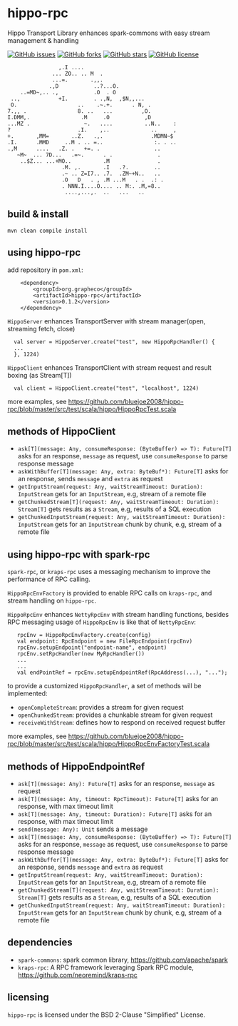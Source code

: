 # hippo-rpc

Hippo Transport Library enhances spark-commons with easy stream management & handling

[![GitHub issues](https://img.shields.io/github/issues/bluejoe2008/hippo-rpc.svg)](https://github.com/bluejoe2008/hippo-rpc/issues)
[![GitHub forks](https://img.shields.io/github/forks/bluejoe2008/hippo-rpc.svg)](https://github.com/bluejoe2008/hippo-rpc/network)
[![GitHub stars](https://img.shields.io/github/stars/bluejoe2008/hippo-rpc.svg)](https://github.com/bluejoe2008/hippo-rpc/stargazers)
[![GitHub license](https://img.shields.io/github/license/bluejoe2008/hippo-rpc.svg)](https://github.com/bluejoe2008/hippo-rpc/blob/master/LICENSE)


                    ,.I ....
                  ... ZO.. .. M  .
                  ...=.       .,,.
                 .,D           ..?...O.
        ..=MD~,.. .,           .O  . O
     ..,            +I.        . .,N,  ,$N,,...
     O.                   ..    .~.+.      . N, .
    7.,, .                8. ..   ...         ,O.
    I.DMM,.                .M     .O           ,D
    ...MZ .                 ~.   ....          ..N..    :
    ?                     .I.    ,..             ..     ,
    +.       ,MM=       ..Z.   .,.               .MDMN~$
    .I.      .MMD     ..M . .. =..                :. . ..
    .,M      ....   .Z. .   +=. .                 ..
       ~M~  ... 7D...   .=~.      . .              .
        ..$Z... ...+MO..          .M               .
                     .M. ,.       .I   .?.        ..
                     .~ .. Z=I7.. .7.  .ZM~+N..   ..
                     .O   D   . , .M ...M   . .  .: .
                     . NNN.I....O.... .. M:. .M,=8..
                      ....,...,.  ..   ...   ..

## build & install

```
mvn clean compile install
```

## using hippo-rpc

add repository in `pom.xml`:

```
    <dependency>
        <groupId>org.grapheco</groupId>
        <artifactId>hippo-rpc</artifactId>
        <version>0.1.2</version>
    </dependency>
```

 `HippoServer` enhances TransportServer with stream manager(open, streaming fetch, close)
 ```
   val server = HippoServer.create("test", new HippoRpcHandler() {
   ...
   }, 1224)

 ```
 `HippoClient` enhances TransportClient with stream request and result boxing (as Stream[T])
 ```
   val client = HippoClient.create("test", "localhost", 1224)
 ```

more examples, see <https://github.com/bluejoe2008/hippo-rpc/blob/master/src/test/scala/hippo/HippoRpcTest.scala>

## methods of HippoClient

* `ask[T](message: Any, consumeResponse: (ByteBuffer) => T): Future[T]`
asks for an response, `message` as request, use `consumeResponse` to parse response message
* `askWithBuffer[T](message: Any, extra: ByteBuf*): Future[T]`
asks for an response, sends `message` and `extra` as request
* `getInputStream(request: Any, waitStreamTimeout: Duration): InputStream`
gets for an `InputStream`, e.g, stream of a remote file
* `getChunkedStream[T](request: Any, waitStreamTimeout: Duration): Stream[T]`
gets results as a `Stream`, e.g, results of a SQL execution
* `getChunkedInputStream(request: Any, waitStreamTimeout: Duration): InputStream`
gets for an `InputStream` chunk by chunk, e.g, stream of a remote file

## using hippo-rpc with spark-rpc

`spark-rpc`, or `kraps-rpc` uses a messaging mechanism to improve the performance of RPC calling.

`HippoRpcEnvFactory` is provided to enable RPC calls on `kraps-rpc`, and stream handling on `hippo-rpc`.

`HippoRpcEnv` enhances `NettyRpcEnv` with stream handling functions, besides RPC messaging
 usage of `HippoRpcEnv` is like that of `NettyRpcEnv`:

```
   rpcEnv = HippoRpcEnvFactory.create(config)
   val endpoint: RpcEndpoint = new FileRpcEndpoint(rpcEnv)
   rpcEnv.setupEndpoint("endpoint-name", endpoint)
   rpcEnv.setRpcHandler(new MyRpcHandler())
   ...
   ...
   val endPointRef = rpcEnv.setupEndpointRef(RpcAddress(...), "...");
```

to provide a customized `HippoRpcHandler`, a set of methods will be implemented:
* `openCompleteStream`: provides a stream for given request
* `openChunkedStream`: provides a chunkable stream for given request
* `receiveWithStream`: defines how to respond on received request buffer

more examples, see <https://github.com/bluejoe2008/hippo-rpc/blob/master/src/test/scala/hippo/HippoRpcEnvFactoryTest.scala>

## methods of HippoEndpointRef

* `ask[T](message: Any): Future[T]`
asks for an response, `message` as request
* `ask[T](message: Any, timeout: RpcTimeout): Future[T]`
asks for an response, with max timeout limit
* `ask[T](message: Any, timeout: Duration): Future[T]`
asks for an response, with max timeout limit
* `send(message: Any): Unit`
sends a message
* `ask[T](message: Any, consumeResponse: (ByteBuffer) => T): Future[T]`
asks for an response, `message` as request, use `consumeResponse` to parse response message
* `askWithBuffer[T](message: Any, extra: ByteBuf*): Future[T]`
asks for an response, sends `message` and `extra` as request
* `getInputStream(request: Any, waitStreamTimeout: Duration): InputStream`
gets for an `InputStream`, e.g, stream of a remote file
* `getChunkedStream[T](request: Any, waitStreamTimeout: Duration): Stream[T]`
gets results as a `Stream`, e.g, results of a SQL execution
* `getChunkedInputStream(request: Any, waitStreamTimeout: Duration): InputStream`
gets for an `InputStream` chunk by chunk, e.g, stream of a remote file

## dependencies

* `spark-commons`: spark common library, https://github.com/apache/spark
* `kraps-rpc`: A RPC framework leveraging Spark RPC module, https://github.com/neoremind/kraps-rpc

## licensing

`hippo-rpc` is licensed under the BSD 2-Clause "Simplified" License.
